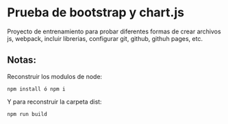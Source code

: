 # Prueba de bootstrap y chart.js

Proyecto de entrenamiento para probar diferentes formas
de crear archivos js, webpack, incluir librerias, configurar git, github, githuh pages, etc.


 

##  Notas:
Reconstruir los modulos de node:
```
npm install ó npm i
```

Y para reconstruir la carpeta dist:
```
npm run build
```